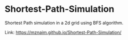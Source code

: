 # Shortest-Path-Simulation
Shortest Path simulation in a 2d grid using BFS algorithm.

Link: https://mznaim.github.io/Shortest-Path-Simulation/
